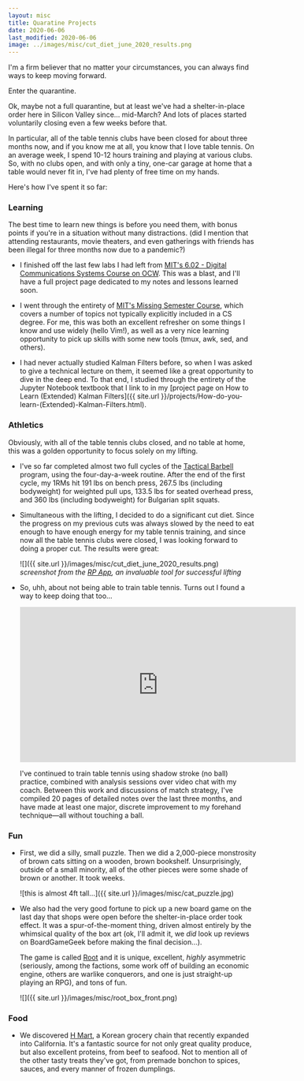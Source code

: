 ```yaml
---
layout: misc
title: Quaratine Projects
date: 2020-06-06
last_modified: 2020-06-06
image: ../images/misc/cut_diet_june_2020_results.png
---
```


I'm a firm believer that no matter your circumstances, you can always find ways to keep moving forward.

Enter the quarantine.

Ok, maybe not a full quarantine, but at least we've had a shelter-in-place order here in Silicon Valley since… mid-March? And lots of places started voluntarily closing even a few weeks before that.

In particular, all of the table tennis clubs have been closed for about three months now, and if you know me at all, you know that I love table tennis. On an average week, I spend 10-12 hours training and playing at various clubs. So, with no clubs open, and with only a tiny, one-car garage at home that a table would never fit in, I've had plenty of free time on my hands.

Here's how I've spent it so far:

### Learning

The best time to learn new things is before you need them, with bonus points if you're in a situation without many distractions. (did I mention that attending restaurants, movie theaters, and even gatherings with friends has been illegal for three months now due to a pandemic?)

- I finished off the last few labs I had left from [MIT's 6.02 - Digital Communications Systems Course on OCW](https://ocw.mit.edu/courses/electrical-engineering-and-computer-science/6-02-introduction-to-eecs-ii-digital-communication-systems-fall-2012/). This was a blast, and I'll have a full project page dedicated to my notes and lessons learned soon.

- I went through the entirety of [MIT's Missing Semester Course](https://missing.csail.mit.edu/), which covers a number of topics not typically explicitly included in a CS degree. For me, this was both an excellent refresher on some things I know and use widely (hello Vim!), as well as a very nice learning opportunity to pick up skills with some new tools (tmux, awk, sed, and others).

- I had never actually studied Kalman Filters before, so when I was asked to give a technical lecture on them, it seemed like a great opportunity to dive in the deep end. To that end, I studied through the entirety of the Jupyter Notebook textbook that I link to in my [project page on How to Learn (Extended) Kalman Filters]({{ site.url }}/projects/How-do-you-learn-(Extended)-Kalman-Filters.html).

### Athletics

Obviously, with all of the table tennis clubs closed, and no table at home, this was a golden opportunity to focus solely on my lifting.

- I've so far completed almost two full cycles of the [Tactical Barbell](http://www.tacticalbarbell.com/) program, using the four-day-a-week routine. After the end of the first cycle, my 1RMs hit 191 lbs on bench press, 267.5 lbs (including bodyweight) for weighted pull ups, 133.5 lbs for seated overhead press, and 360 lbs (including bodyweight) for Bulgarian split squats.

- Simultaneous with the lifting, I decided to do a significant cut diet. Since the progress on my previous cuts was always slowed by the need to eat enough to have enough energy for my table tennis training, and since now all the table tennis clubs were closed, I was looking forward to doing a proper cut. The results were great:

  ![]({{ site.url }}/images/misc/cut_diet_june_2020_results.png)
*screenshot from the [RP App](https://renaissanceperiodization.com/rp-diet-app), an invaluable tool for successful lifting*

- So, uhh, about not being able to train table tennis. Turns out I found a way to keep doing that too…

  <iframe width="560" height="315" src="https://www.youtube.com/embed/k1fwifW86m0" frameborder="0" allow="accelerometer; autoplay; encrypted-media; gyroscope; picture-in-picture" allowfullscreen></iframe>

  I've continued to train table tennis using shadow stroke (no ball) practice, combined with analysis sessions over video chat with my coach. Between this work and discussions of match strategy, I've compiled 20 pages of detailed notes over the last three months, and have made at least one major, discrete improvement to my forehand technique—all without touching a ball.

### Fun

- First, we did a silly, small puzzle. Then we did a 2,000-piece monstrosity of brown cats sitting on a wooden, brown bookshelf. Unsurprisingly, outside of a small minority, all of the other pieces were some shade of brown or another. It took weeks.

  ![this is almost 4ft tall…]({{ site.url }}/images/misc/cat_puzzle.jpg)

- We also had the very good fortune to pick up a new board game on the last day that shops were open before the shelter-in-place order took effect. It was a spur-of-the-moment thing, driven almost entirely by the whimsical quality of the box art (ok, I'll admit it, we *did* look up reviews on BoardGameGeek before making the final decision…).

  The game is called [Root](https://boardgamegeek.com/boardgame/237182/root) and it is unique, excellent, *highly* asymmetric (seriously, among the factions, some work off of building an economic engine, others are warlike conquerors, and one is just straight-up playing an RPG), and tons of fun.

  ![]({{ site.url }}/images/misc/root_box_front.png)

### Food

- We discovered [H Mart](https://www.hmart.com/), a Korean grocery chain that recently expanded into California. It's a fantastic source for not only great quality produce, but also excellent proteins, from beef to seafood. Not to mention  all of the other tasty treats they've got, from premade bonchon to spices, sauces, and every manner of frozen dumplings.
